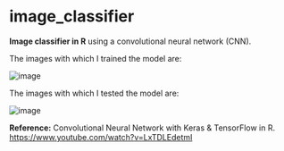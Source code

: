 # image_classifier
**Image classifier in R** using a convolutional neural network (CNN).

The images with which I trained the model are:

![image](https://github.com/danielsimon4/image_classifier/assets/155323325/0305f5a4-c449-4c13-ab03-7e843e15698d)


The images with which I tested the model are:

![image](https://github.com/danielsimon4/image_classifier/assets/155323325/823e9a8f-ad59-4163-895d-9bf4e9534591)

**Reference:**
Convolutional Neural Network with Keras & TensorFlow in R. 
https://www.youtube.com/watch?v=LxTDLEdetmI
